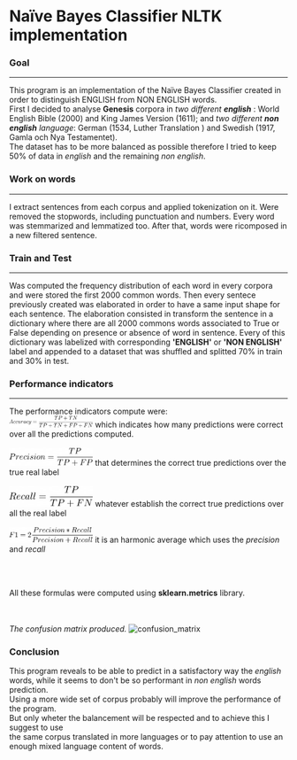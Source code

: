 # Naïve Bayes Classifier NLTK implementation

### Goal
* * *
This program is an implementation of the Naïve Bayes Classifier created in order to distinguish ENGLISH from NON ENGLISH words.<br/>
First I decided to analyse **Genesis** corpora in *two different **english*** : World English Bible (2000) and King James Version (1611);
and *two different **non english** language*: German (1534, Luther Translation ) and Swedish (1917, Gamla och Nya Testamentet).<br/>
The dataset has to be more balanced as possible therefore I tried to keep 50% of data in *english* and the remaining *non english*.

### Work on words
* * *
I extract sentences from each corpus and applied tokenization on it. Were removed the stopwords, including punctuation and numbers. Every word was stemmarized and
lemmatized too. After that, words were ricomposed in a new filtered sentence.


### Train and Test
* * *
 Was computed the frequency distribution of each word in every corpora and were stored the
first 2000 common words. Then every sentece previously created was elaborated in order to have a same input shape for each sentence. The elaboration consisted in transform the sentence in a dictionary where there are all 2000 commons words associated to True or False depending on presence or absence of word in sentence.
Every of this dictionary was labelized with corresponding **'ENGLISH'** or **'NON ENGLISH'** label and appended to a dataset that was shuffled and splitted 70% in train and 30% in test.

### Performance indicators
* * *
The performance indicators compute were: <br/>
<img alt='accuracy' src='/img/accuracy.png' width='30%'/> 
 which indicates how many predictions were correct over all the predictions computed.
 <br/><br/>
<img alt='precision' src='/img/precision.png' width='30%'/> 
 that determines the correct true predictions over the true real label 
<br/><br/>
<img alt='recall' src='/img/recall.png' width='30%'/> 
 whatever establish the correct true predictions over all the real label
<br/><br/>
<img alt='f1' src='/img/f1.png' width='30%'/> 
it is an harmonic average which uses the *precision* and *recall*

<br/><br/>

All these formulas were computed using **sklearn.metrics** library.
<br/><br/><br/>

*The confusion matrix produced.*
![confusion_matrix](confusion_matrix.png)

### Conclusion
This program reveals to be able to predict in a satisfactory way the *english* words,
while it seems to don't be so performant in *non english* words prediction.<br/>
Using a more wide set of corpus probably will improve the performance of the program. <br/>
But only wheter the balancement will be respected and to achieve this I suggest to use <br/>
the same corpus translated in more languages or to pay attention to use an enough mixed language content of words.

